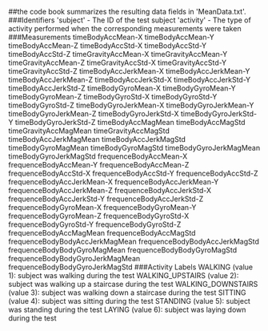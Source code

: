 ##the code book summarizes the resulting data fields in 'MeanData.txt'.
###Identifiers
'subject' - The ID of the test subject
'activity' - The type of activity performed when the corresponding measurements were taken
###Measurements
 timeBodyAccMean-X 
 timeBodyAccMean-Y
 timeBodyAccMean-Z
 timeBodyAccStd-X 
 timeBodyAccStd-Y 
 timeBodyAccStd-Z
 timeGravityAccMean-X
 timeGravityAccMean-Y
 timeGravityAccMean-Z 
 timeGravityAccStd-X
 timeGravityAccStd-Y
 timeGravityAccStd-Z
 timeBodyAccJerkMean-X
 timeBodyAccJerkMean-Y
 timeBodyAccJerkMean-Z
 timeBodyAccJerkStd-X
 timeBodyAccJerkStd-Y
 timeBodyAccJerkStd-Z
 timeBodyGyroMean-X
 timeBodyGyroMean-Y
 timeBodyGyroMean-Z
 timeBodyGyroStd-X
 timeBodyGyroStd-Y
 timeBodyGyroStd-Z
 timeBodyGyroJerkMean-X
 timeBodyGyroJerkMean-Y
 timeBodyGyroJerkMean-Z
 timeBodyGyroJerkStd-X
 timeBodyGyroJerkStd-Y
 timeBodyGyroJerkStd-Z
 timeBodyAccMagMean
 timeBodyAccMagStd
 timeGravityAccMagMean
 timeGravityAccMagStd
 timeBodyAccJerkMagMean
 timeBodyAccJerkMagStd
 timeBodyGyroMagMean
 timeBodyGyroMagStd
 timeBodyGyroJerkMagMean 
 timeBodyGyroJerkMagStd
 frequenceBodyAccMean-X
 frequenceBodyAccMean-Y 
 frequenceBodyAccMean-Z 
 frequenceBodyAccStd-X 
 frequenceBodyAccStd-Y 
 frequenceBodyAccStd-Z
frequenceBodyAccJerkMean-X
frequenceBodyAccJerkMean-Y
frequenceBodyAccJerkMean-Z
frequenceBodyAccJerkStd-X
frequenceBodyAccJerkStd-Y
frequenceBodyAccJerkStd-Z
frequenceBodyGyroMean-X
frequenceBodyGyroMean-Y
frequenceBodyGyroMean-Z
frequenceBodyGyroStd-X 
frequenceBodyGyroStd-Y
frequenceBodyGyroStd-Z
frequenceBodyAccMagMean
frequenceBodyAccMagStd
frequenceBodyBodyAccJerkMagMean
frequenceBodyBodyAccJerkMagStd
frequenceBodyBodyGyroMagMean
frequenceBodyBodyGyroMagStd
frequenceBodyBodyGyroJerkMagMean
frequenceBodyBodyGyroJerkMagStd
###Activity Labels
WALKING (value 1): subject was walking during the test
WALKING_UPSTAIRS (value 2): subject was walking up a staircase during the test
WALKING_DOWNSTAIRS (value 3): subject was walking down a staircase during the test
SITTING (value 4): subject was sitting during the test
STANDING (value 5): subject was standing during the test
LAYING (value 6): subject was laying down during the test
